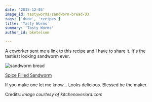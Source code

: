 ```yaml
---
date: '2015-12-05'
image_id: tastyworms/sandworm-bread-03
tags: ['dune', 'recipes']
title: 'Tasty Worms'
summary: 'Tasty Worms'
author_id: bketelsen

---
```


A coworker sent me a link to this recipe and I have to share it. It's the tastiest looking sandworm ever.

![sandworm bread](tastyworms/sandworm-bread-03)

[Spice Filled Sandworm](https://kitchenoverlord.com/dune-week-spice-filled-sandworm/)

If you make one let me know... Looks delicious. Blessed be the maker.

Credits: _image courtesy of kitchenoverlord.com_
